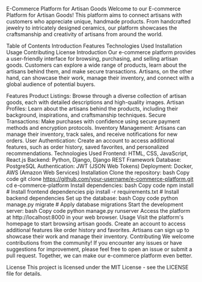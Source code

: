 E-Commerce Platform for Artisan Goods
Welcome to our E-commerce Platform for Artisan Goods! This platform aims to connect artisans with customers who appreciate unique, handmade products. From handcrafted jewelry to intricately designed ceramics, our platform showcases the craftsmanship and creativity of artisans from around the world.

Table of Contents
Introduction
Features
Technologies Used
Installation
Usage
Contributing
License
Introduction
Our e-commerce platform provides a user-friendly interface for browsing, purchasing, and selling artisan goods. Customers can explore a wide range of products, learn about the artisans behind them, and make secure transactions. Artisans, on the other hand, can showcase their work, manage their inventory, and connect with a global audience of potential buyers.

Features
Product Listings: Browse through a diverse collection of artisan goods, each with detailed descriptions and high-quality images.
Artisan Profiles: Learn about the artisans behind the products, including their background, inspirations, and craftsmanship techniques.
Secure Transactions: Make purchases with confidence using secure payment methods and encryption protocols.
Inventory Management: Artisans can manage their inventory, track sales, and receive notifications for new orders.
User Authentication: Create an account to access additional features, such as order history, saved favorites, and personalized recommendations.
Technologies Used
Frontend: HTML, CSS, JavaScript, React.js
Backend: Python, Django, Django REST Framework
Database: PostgreSQL
Authentication: JWT (JSON Web Tokens)
Deployment: Docker, AWS (Amazon Web Services)
Installation
Clone the repository:
bash
Copy code
git clone https://github.com/your-username/e-commerce-platform.git
cd e-commerce-platform
Install dependencies:
bash
Copy code
npm install     # Install frontend dependencies
pip install -r requirements.txt   # Install backend dependencies
Set up the database:
bash
Copy code
python manage.py migrate    # Apply database migrations
Start the development server:
bash
Copy code
python manage.py runserver
Access the platform at http://localhost:8000 in your web browser.
Usage
Visit the platform's homepage to start browsing artisan goods.
Create an account to access additional features like order history and favorites.
Artisans can sign up to showcase their work and manage their inventory.
Contributing
We welcome contributions from the community! If you encounter any issues or have suggestions for improvement, please feel free to open an issue or submit a pull request. Together, we can make our e-commerce platform even better.

License
This project is licensed under the MIT License - see the LICENSE file for details.